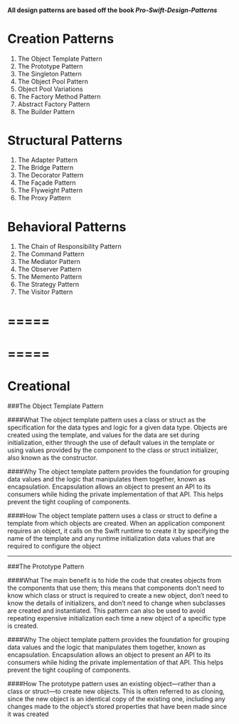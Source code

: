 #### All design patterns are based off the book _Pro-Swift-Design-Patterns_

# Creation Patterns
1. The Object Template Pattern
2. The Prototype Pattern
3. The Singleton Pattern
4. The Object Pool Pattern
5. Object Pool Variations
6. The Factory Method Pattern
7. Abstract Factory Pattern
8. The Builder Pattern 

# Structural Patterns
1. The Adapter Pattern
2. The Bridge Pattern
3. The Decorator Pattern
4. The Façade Pattern
5. The Flyweight Pattern
6. The Proxy Pattern

# Behavioral Patterns
1. The Chain of Responsibility Pattern
2. The Command Pattern
3. The Mediator Pattern
4. The Observer Pattern
5. The Memento Pattern
6. The Strategy Pattern
7. The Visitor Pattern

=====
=====
=====
=====

# Creational 

###The Object Template Pattern

####What
The object template pattern uses a class or struct as the specification for the data types and logic for a given data type. Objects are created using the template, and values for the data are set during initialization, either through the use of default values in the template or using values provided by the component to the class or struct initializer, also known as the constructor.
    
####Why
The object template pattern provides the foundation for grouping data values and the logic that manipulates them together, known as encapsulation. Encapsulation allows an object to present an API to its consumers while hiding the private implementation of that API. This helps prevent the tight coupling of components.
    
####How
The object template pattern uses a class or struct to define a template from which objects are created. When an application component requires an object, it calls on the Swift runtime to create it by specifying the name of the template and any runtime initialization data values that are required to configure the object
    
------

###The Prototype Pattern

####What
The main benefit is to hide the code that creates objects from the components that use them; this means that components don’t need to know which class or struct is required to create a new object, don’t need to know the details of initializers, and don’t need to change when subclasses are created and instantiated. This pattern can also be used to avoid repeating expensive initialization each time a new object of a specific type is created.
   
####Why
The object template pattern provides the foundation for grouping data values and the logic that manipulates them together, known as encapsulation. Encapsulation allows an object to present an API to its consumers while hiding the private implementation of that API. This helps prevent the tight coupling of components.

####How
The prototype pattern uses an existing object—rather than a class or struct—to create new objects. This is often referred to as cloning, since the new object is an identical copy of the existing one, including any changes made to the object’s stored properties that have been made since it was created
    
    

    